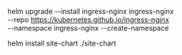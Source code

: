 helm upgrade --install ingress-nginx ingress-nginx \
  --repo https://kubernetes.github.io/ingress-nginx \
  --namespace ingress-nginx --create-namespace

helm install site-chart ./site-chart
